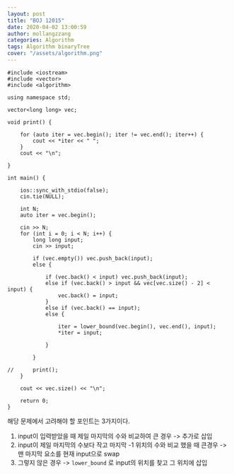 ```yaml
---
layout: post
title: "BOJ 12015"
date: 2020-04-02 13:00:59
author: mollangzzang
categories: Algorithm
tags: Algorithm binaryTree
cover: "/assets/algorithm.png"
---
```


```
#include <iostream>
#include <vector>
#include <algorithm>

using namespace std;

vector<long long> vec;

void print() {

	for (auto iter = vec.begin(); iter != vec.end(); iter++) {
		cout << *iter << " ";
	}
	cout << "\n";

}

int main() {

	ios::sync_with_stdio(false);
	cin.tie(NULL);

	int N;
	auto iter = vec.begin();

	cin >> N;
	for (int i = 0; i < N; i++) {
		long long input;
		cin >> input;

		if (vec.empty()) vec.push_back(input);
		else {

			if (vec.back() < input) vec.push_back(input);
			else if (vec.back() > input && vec[vec.size() - 2] < input) {
				vec.back() = input;
			}
			else if (vec.back() == input);
			else {

				iter = lower_bound(vec.begin(), vec.end(), input);
				*iter = input;

			}

		}

//		print();
	}

	cout << vec.size() << "\n";

	return 0;
}

```

해당 문제에서 고려해야 할 포인트는 3가지이다.

1. input이 입력받았을 때 제일 마지막의 수와 비교하여 큰 경우 -> 추가로 삽입
2. input이 제일 마지막의 수보다 작고 마지막 -1 위치의 수와 비교 했을 때 큰경우 -> 맨 마지막 요소를 현재 input으로 swap
3. 그렇지 않은 경우 -> `lower_bound` 로 input의 위치를 찾고 그 위치에 삽입
